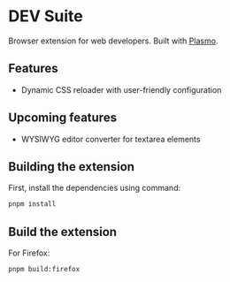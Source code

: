 # DEV Suite

Browser extension for web developers. Built with [Plasmo](https://docs.plasmo.com/).

## Features

- Dynamic CSS reloader with user-friendly configuration

## Upcoming features

- WYSIWYG editor converter for textarea elements

## Building the extension

First, install the dependencies using command:

```bash
pnpm install
```

## Build the extension

For Firefox:

```bash
pnpm build:firefox
```
